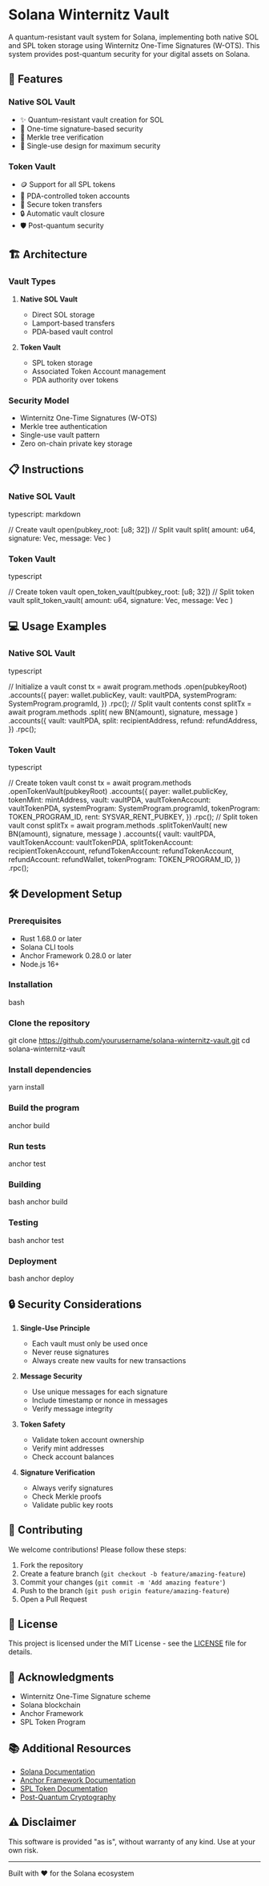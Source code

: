 # Solana Winternitz Vault

A quantum-resistant vault system for Solana, implementing both native SOL and SPL token storage using Winternitz One-Time Signatures (W-OTS). This system provides post-quantum security for your digital assets on Solana.

## 🌟 Features

### Native SOL Vault
- ✨ Quantum-resistant vault creation for SOL
- 🔐 One-time signature-based security
- 🌳 Merkle tree verification
- 💫 Single-use design for maximum security

### Token Vault
- 🪙 Support for all SPL tokens
- 🏦 PDA-controlled token accounts
- 🔄 Secure token transfers
- 🔒 Automatic vault closure
- 🛡️ Post-quantum security

## 🏗️ Architecture

### Vault Types
1. **Native SOL Vault**
   - Direct SOL storage
   - Lamport-based transfers
   - PDA-based vault control

2. **Token Vault**
   - SPL token storage
   - Associated Token Account management
   - PDA authority over tokens

### Security Model
- Winternitz One-Time Signatures (W-OTS)
- Merkle tree authentication
- Single-use vault pattern
- Zero on-chain private key storage

## 📋 Instructions

### Native SOL Vault

typescript: markdown

// Create vault
open(pubkey_root: [u8; 32])
// Split vault
split(
amount: u64,
signature: Vec<u8>,
message: Vec<u8>
)

### Token Vault

typescript

// Create token vault
open_token_vault(pubkey_root: [u8; 32])
// Split token vault
split_token_vault(
amount: u64,
signature: Vec<u8>,
message: Vec<u8>
)

## 💻 Usage Examples

### Native SOL Vault

typescript

// Initialize a vault
const tx = await program.methods
.open(pubkeyRoot)
.accounts({
payer: wallet.publicKey,
vault: vaultPDA,
systemProgram: SystemProgram.programId,
})
.rpc();
// Split vault contents
const splitTx = await program.methods
.split(
new BN(amount),
signature,
message
)
.accounts({
vault: vaultPDA,
split: recipientAddress,
refund: refundAddress,
})
.rpc();

### Token Vault

typescript

// Create token vault
const tx = await program.methods
.openTokenVault(pubkeyRoot)
.accounts({
payer: wallet.publicKey,
tokenMint: mintAddress,
vault: vaultPDA,
vaultTokenAccount: vaultTokenPDA,
systemProgram: SystemProgram.programId,
tokenProgram: TOKEN_PROGRAM_ID,
rent: SYSVAR_RENT_PUBKEY,
})
.rpc();
// Split token vault
const splitTx = await program.methods
.splitTokenVault(
new BN(amount),
signature,
message
)
.accounts({
vault: vaultPDA,
vaultTokenAccount: vaultTokenPDA,
splitTokenAccount: recipientTokenAccount,
refundTokenAccount: refundTokenAccount,
refundAccount: refundWallet,
tokenProgram: TOKEN_PROGRAM_ID,
})
.rpc();

## 🛠️ Development Setup

### Prerequisites
- Rust 1.68.0 or later
- Solana CLI tools
- Anchor Framework 0.28.0 or later
- Node.js 16+

### Installation

bash

### Clone the repository
git clone https://github.com/yourusername/solana-winternitz-vault.git
cd solana-winternitz-vault

### Install dependencies
yarn install

### Build the program
anchor build

### Run tests
anchor test

### Building

bash
anchor build

### Testing

bash
anchor test

### Deployment

bash
anchor deploy

## 🔒 Security Considerations

1. **Single-Use Principle**
   - Each vault must only be used once
   - Never reuse signatures
   - Always create new vaults for new transactions

2. **Message Security**
   - Use unique messages for each signature
   - Include timestamp or nonce in messages
   - Verify message integrity

3. **Token Safety**
   - Validate token account ownership
   - Verify mint addresses
   - Check account balances

4. **Signature Verification**
   - Always verify signatures
   - Check Merkle proofs
   - Validate public key roots

## 🤝 Contributing

We welcome contributions! Please follow these steps:

1. Fork the repository
2. Create a feature branch (`git checkout -b feature/amazing-feature`)
3. Commit your changes (`git commit -m 'Add amazing feature'`)
4. Push to the branch (`git push origin feature/amazing-feature`)
5. Open a Pull Request

## 📝 License

This project is licensed under the MIT License - see the [LICENSE](LICENSE) file for details.

## 🙏 Acknowledgments

- Winternitz One-Time Signature scheme
- Solana blockchain
- Anchor Framework
- SPL Token Program

## 📚 Additional Resources

- [Solana Documentation](https://docs.solana.com/)
- [Anchor Framework Documentation](https://www.anchor-lang.com/)
- [SPL Token Documentation](https://spl.solana.com/token)
- [Post-Quantum Cryptography](https://en.wikipedia.org/wiki/Post-quantum_cryptography)

## ⚠️ Disclaimer

This software is provided "as is", without warranty of any kind. Use at your own risk.

---

Built with ❤️ for the Solana ecosystem
